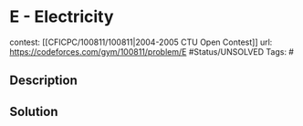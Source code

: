 # E - Electricity

contest: [[CFICPC/100811/100811|2004-2005 CTU Open Contest]]
url: https://codeforces.com/gym/100811/problem/E
#Status/UNSOLVED
Tags: #

## Description

## Solution

